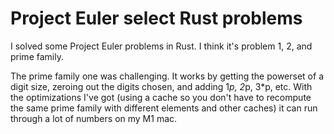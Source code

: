 # Project Euler select Rust problems

I solved some Project Euler problems in Rust. I think it's problem 1, 2, and prime family.

The prime family one was challenging. It works by getting the powerset of a digit size, zeroing out the digits chosen, and adding 1*p, 2*p, 3\*p, etc. With the optimizations I've got (using a cache so you don't have to recompute the same prime family with different elements and other caches) it can run through a lot of numbers on my M1 mac.
